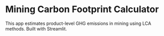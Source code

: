# Mining Carbon Footprint Calculator
This app estimates product-level GHG emissions in mining using LCA methods. Built with Streamlit.